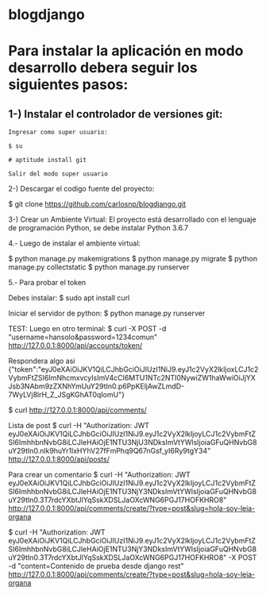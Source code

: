 # blogdjango
Para instalar la aplicación en modo desarrollo debera seguir los siguientes pasos:
===========================================================

1-) Instalar el controlador de versiones git:
------------------------------------------------------
    
    Ingresar como super usuario:

    $ su

    # aptitude install git
    
    Salir del modo super usuario

2-) Descargar el codigo fuente del proyecto:

$ git clone https://github.com/carlosnp/blogdjango.git

3-) Crear un Ambiente Virtual:
El proyecto está desarrollado con el lenguaje de programación Python, se debe instalar Python 3.6.7

4.- Luego de instalar el ambiente virtual:

$ python manage.py makemigrations
$ python manage.py migrate
$ python manage.py collectstatic 
$ python manage.py runserver

5.- Para probar el token

Debes instalar:
$ sudo apt install curl

Iniciar el servidor de python:
$ python manage.py runserver

TEST: 
Luego en otro terminal:
$ curl -X POST -d "username=hansolo&password=1234comun" http://127.0.0.1:8000/api/accounts/token/

Respondera algo asi
{"token":"eyJ0eXAiOiJKV1QiLCJhbGciOiJIUzI1NiJ9.eyJ1c2VyX2lkIjoxLCJ1c2VybmFtZSI6ImNhcmxvcyIsImV4cCI6MTU1NTc2NTI0NywiZW1haWwiOiJjYXJsb3NAbm9zZXNhYmUuY29tIn0.p6PpKEljAwZLmdD-7WyLVj8lrH_Z_JSgKGhAT0qIomU"}

$ curl http://127.0.0.1:8000/api/comments/

Lista de post
$ curl -H "Authorization: JWT eyJ0eXAiOiJKV1QiLCJhbGciOiJIUzI1NiJ9.eyJ1c2VyX2lkIjoyLCJ1c2VybmFtZSI6ImhhbnNvbG8iLCJleHAiOjE1NTU3NjU3NDksImVtYWlsIjoiaGFuQHNvbG8uY29tIn0.nlk9huYr1lxHYhV27fFmPhq9Q67nGsf_yI6Ry9tgY34" http://127.0.0.1:8000/api/posts/


Para crear un comentario
$ curl -H "Authorization: JWT eyJ0eXAiOiJKV1QiLCJhbGciOiJIUzI1NiJ9.eyJ1c2VyX2lkIjoyLCJ1c2VybmFtZSI6ImhhbnNvbG8iLCJleHAiOjE1NTU3NjY3NDksImVtYWlsIjoiaGFuQHNvbG8uY29tIn0.3T7rdcYXbtJlYqSskXDSLJaOXcWNG6PGJ17HOFKHRO8" http://127.0.0.1:8000/api/comments/create/?type=post&slug=hola-soy-leia-organa

$ curl -H "Authorization: JWT eyJ0eXAiOiJKV1QiLCJhbGciOiJIUzI1NiJ9.eyJ1c2VyX2lkIjoyLCJ1c2VybmFtZSI6ImhhbnNvbG8iLCJleHAiOjE1NTU3NjY3NDksImVtYWlsIjoiaGFuQHNvbG8uY29tIn0.3T7rdcYXbtJlYqSskXDSLJaOXcWNG6PGJ17HOFKHRO8" -X POST -d "content=Contenido de prueba desde django rest" http://127.0.0.1:8000/api/comments/create/?type=post&slug=hola-soy-leia-organa

